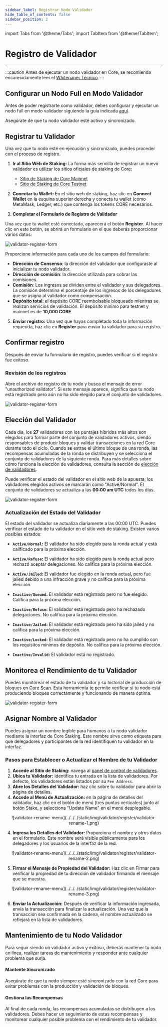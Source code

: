 ```yaml
---
sidebar_label: Registrar Nodo Validador
hide_table_of_contents: false
sidebar_position: 2
---
```


import Tabs from '@theme/Tabs';
import TabItem from '@theme/TabItem';

# Registro de Validador

---

:::caution
Antes de ejecutar un nodo validador en Core, se recomienda encarecidamente leer el [Whitepaper Técnico](https://whitepaper.coredao.org/).
:::

## Configurar un Nodo Full en Modo Validador

Antes de poder registrarte como validador, debes configurar y ejecutar un nodo full en modo validador siguiendo la guía indicada [aquí](./setting-up-validator.md).

Asegúrate de que tu nodo validador esté activo y sincronizado.

## Registrar tu Validador

Una vez que tu nodo esté en ejecución y sincronizado, puedes proceder con el proceso de registro.

1. **Ir al Sitio Web de Staking:** La forma más sencilla de registrar un nuevo validador es utilizar los sitios oficiales de staking de Core:

   - [Sitio de Staking de Core Mainnet](https://stake.coredao.org/become-validator)
   - [Sitio de Staking de Core Testnet](https://stake.test2.btcs.network/become-validator)

2. **Conectar tu Wallet:** En el sitio web de staking, haz clic en **Connect Wallet** en la esquina superior derecha y conecta tu wallet (como MetaMask, Ledger, etc.) que contenga los tokens CORE necesarios.

3. **Completar el Formulario de Registro de Validador**

Una vez que tu wallet esté conectada, aparecerá el botón **Register**. Al hacer clic en este botón, se abrirá un formulario en el que deberás proporcionar varios datos:

![validator-register-form](../../../static/img/validator/validator-regitration.png)

Proporcione información para cada uno de los campos del formulario:

- **Dirección de Consenso**: la dirección del validador que configuraste al inicializar tu nodo validador.
- **Dirección de comisión**: la dirección utilizada para cobrar las comisiones.
- **Comisión**: Los ingresos se dividen entre el validador y sus delegadores. La comisión determina el porcentaje de los ingresos de los delegadores que se asigna al validador como compensación.
- **Depósito total**: el depósito CORE reembolsable bloqueado mientras se realizan servicios de validación. El depósito mínimo para testnet y mainnet es de **10,000 CORE**.

5. **Enviar registro:** Una vez que hayas completado toda la información requerida, haz clic en **Register** para enviar tu validador para su registro.

## Confirmar registro

Después de enviar tu formulario de registro, puedes verificar si el registro fue exitoso.

### Revisión de los registros

Abre el archivo de registro de tu nodo y busca el mensaje de error "unauthorized validator". Si este mensaje aparece, significa que tu nodo está registrado pero aún no ha sido elegido para el conjunto de validadores.

![validator-register-form](../../../static/img/validator/register/validator-register-2.avif)

## Elección del Validador

Cada día, los **27** validadores con los puntajes híbridos más altos son elegidos para formar parte del conjunto de validadores activos, siendo responsables de producir bloques y validar transacciones en la red Core durante todo el ciclo. Cuando se extrae el último bloque de una ronda, las recompensas acumuladas de la ronda se distribuyen y se selecciona el conjunto de validadores de la siguiente ronda. Para más detalles sobre cómo funciona la elección de validadores, consulta la sección de [elección de validadores](./validator-election.md).

Puede verificar el estado del validador en el sitio web de la apuesta; los validadores elegidos activos se marcarán como "Active/Normal". El conjunto de validadores se actualiza a las **00:00 am UTC** todos los días.

![validator-register-form](../../../static/img/validator/validator-status.png)

### Actualización del Estado del Validador

El estado del validador se actualiza diariamente a las 00:00 UTC. Puedes verificar el estado de tu validador en el sitio web de staking. Existen varios posibles estados:

- **`Active/Normal`:** El validador ha sido elegido para la ronda actual y está calificado para la próxima elección.

- **`Active/Refuse`:** El validador ha sido elegido para la ronda actual pero rechazó aceptar delegaciones. No califica para la próxima elección.

- **`Active/Jailed`:** El validador fue elegido en la ronda actual, pero fue jailed debido a una infracción grave y no califica para la próxima elección.

- **`Inactive/Queued`:** El validador está registrado pero no fue elegido. Califica para la próxima elección.

- **`Inactive/Refuse`:** El validador está registrado pero ha rechazado delegaciones. No califica para la próxima elección.

- **`Inactive/Jailed`:** El validador está registrado pero ha sido jailed y no califica para la próxima elección.

- **`Inactive/Locked`:** El validador está registrado pero no ha cumplido con los requisitos mínimos de depósito. No califica para la próxima elección.

- **`Inactive/Invalid`:** El validador está no registrado.

## Monitorea el Rendimiento de tu Validador

Puedes monitorear el estado de tu validador y su historial de producción de bloques en [Core Scan](https://scan.coredao.org/). Esta herramienta te permite verificar si tu nodo está produciendo bloques correctamente y funcionando de manera óptima.

![validator-register-form](../../../static/img/validator/register/validator-register-4.webp)

## Asignar Nombre al Validador

Puedes asignar un nombre legible para humanos a tu nodo validador mediante la interfaz de Core Staking. Este nombre sirve como etiqueta para que delegadores y participantes de la red identifiquen tu validador en la interfaz.

### Pasos para Establecer o Actualizar el Nombre de tu Validador

1. **Accede al Sitio de Staking:** navega al [panel de control de validadores](https://stake.coredao.org/validators).
2. **Ubica tu Validador:** identifica tu entrada en la lista de validadores. Por defecto, los validadores están listados por su `Fee Address`.
3. **Abre los Detalles del Validador:** haz clic sobre tu validador para abrir la página de detalles.
4. **Accede al Menú de Actualización:** en la página de detalles del validador, haz clic en el botón de menú (tres puntos verticales) junto al botón Stake, y selecciona "Update Name" en el menú desplegable.

<p align="center">
![validator-rename-menu](../../../static/img/validator/register/validator-rename-1.png)
</p>

4. **Ingresa los Detalles del Validador:** Proporciona el nombre y otros datos en el formulario. Este nombre será visible públicamente para los delegadores y los usuarios de la interfaz de la red.

<p align="center">
![validator-rename-menu](../../../static/img/validator/register/validator-rename-2.png)
</p>

5. **Firmar el Mensaje de Propiedad del Validador:** Haz clic en Firmar para verificar la propiedad de tu dirección de validador firmando el mensaje que se muestra.

<p align="center">
![validator-rename-menu](../../../static/img/validator/register/validator-rename-3.png)
</p>

6. **Enviar la Actualización:** Después de verificar la información ingresada, envía la transacción para finalizar la actualización. Una vez que la transacción sea confirmada en la cadena, el nombre actualizado se reflejará en la lista de validadores.

## Mantenimiento de tu Nodo Validador

Para seguir siendo un validador activo y exitoso, deberás mantener tu nodo en línea, realizar tareas de mantenimiento y responder ante cualquier problema que surja.

#### Mantente Sincronizado

Asegúrate de que tu nodo siempre esté sincronizado con la red Core para evitar problemas con la producción y validación de bloques.

#### Gestiona las Recompensas

Al final de cada ronda, las recompensas acumuladas se distribuyen a los validadores. Debes hacer un seguimiento de estas recompensas y monitorear cualquier posible problema con el rendimiento de tu validador.